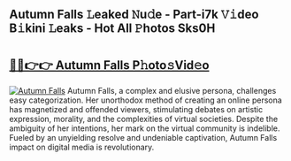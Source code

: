 ## Autumn Falls 𝙻eaked 𝙽u𝚍e - Part-i7k 𝚅𝚒deo B𝚒kini 𝙻eaks - Hot All 𝙿hotos Sks0H

# <h2><a href="http://ld3wf7q.urlbe.top/?page=Autumn+Falls">🔗🔗👉👉 Autumn Falls P𝚑oto𝚜Vid𝚎o</a></h2>

[![Autumn Falls](https://i.imgur.com/eBuTRDB.gif)](http://ld3wf7q.urlbe.top/?page=Autumn+Falls)
Autumn Falls, a complex and elusive persona, challenges easy categorization. Her unorthodox method of creating an online persona has magnetized and offended viewers, stimulating debates on artistic expression, morality, and the complexities of virtual societies. Despite the ambiguity of her intentions, her mark on the virtual community is indelible. Fueled by an unyielding resolve and undeniable captivation, Autumn Falls impact on digital media is revolutionary.

